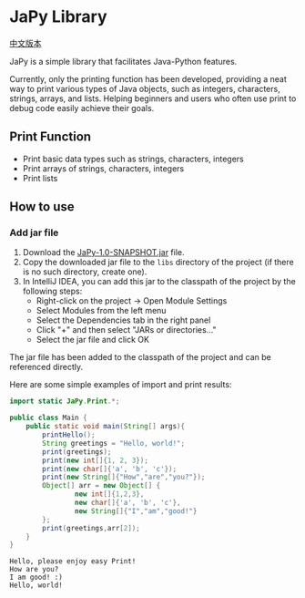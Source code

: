 # JaPy Library
[中文版本](README_zh.md)

JaPy is a simple library that facilitates Java-Python features.

Currently, only the printing function has been developed, providing a neat way to print various types of Java objects, such as integers, characters, strings, arrays, and lists.
Helping beginners and users who often use print to debug code easily achieve their goals.

## Print Function

- Print basic data types such as strings, characters, integers
- Print arrays of strings, characters, integers
- Print lists

## How to use

### Add jar file

1. Download the [JaPy-1.0-SNAPSHOT.jar](target/JaPy-1.0-SNAPSHOT.jar) file.
2. Copy the downloaded jar file to the `libs` directory of the project (if there is no such directory, create one).
3. In IntelliJ IDEA, you can add this jar to the classpath of the project by the following steps:
   - Right-click on the project -> Open Module Settings
   - Select Modules from the left menu
   - Select the Dependencies tab in the right panel
   - Click "+" and then select "JARs or directories..."
   - Select the jar file and click OK

The jar file has been added to the classpath of the project and can be referenced directly.

Here are some simple examples of import and print results:

```java
import static JaPy.Print.*;

public class Main {
    public static void main(String[] args){
        printHello();
        String greetings = "Hello, world!";
        print(greetings);
        print(new int[]{1, 2, 3});
        print(new char[]{'a', 'b', 'c'});
        print(new String[]{"How","are","you?"});
        Object[] arr = new Object[] {
                new int[]{1,2,3},
                new char[]{'a', 'b', 'c'},
                new String[]{"I","am","good!"}
        };
        print(greetings,arr[2]);
    }
}

```
```
Hello, please enjoy easy Print!
How are you? 
I am good! :) 
Hello, world! 
```

